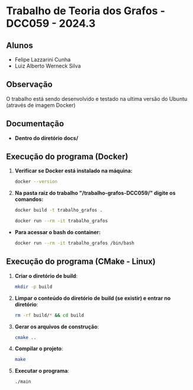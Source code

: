 # Trabalho de Teoria dos Grafos - DCC059 - 2024.3

## Alunos
- Felipe Lazzarini Cunha
- Luiz Alberto Werneck Silva

## Observação
O trabalho está sendo desenvolvido e testado na ultima versão do Ubuntu (através de imagem Docker)

## Documentação
- **Dentro do diretório docs/**

## Execução do programa (Docker)
1. **Verificar se Docker está instalado na máquina:**
    ```bash
    docker --version
    ```
2. **Na pasta raiz do trabalho "/trabalho-grafos-DCC059/" digite os comandos:**
    ```bash
    docker build -t trabalho_grafos .
    ```
    ```bash
    docker run --rm -it trabalho_grafos
    ```
- **Para acessar o bash do container:**
    ```bash
    docker run --rm -it trabalho_grafos /bin/bash
    ```
    
## Execução do programa (CMake - Linux)
1. **Criar o diretório de build**:
    ```bash
    mkdir -p build
    ```

2. **Limpar o conteúdo do diretório de build (se existir) e entrar no diretório**:
    ```bash
    rm -rf build/* && cd build
    ```

3. **Gerar os arquivos de construção**:
    ```bash
    cmake ..
    ```

4. **Compilar o projeto**:
    ```bash
    make
    ```
5. **Executar o programa**:
    ```bash
    ./main
    ```